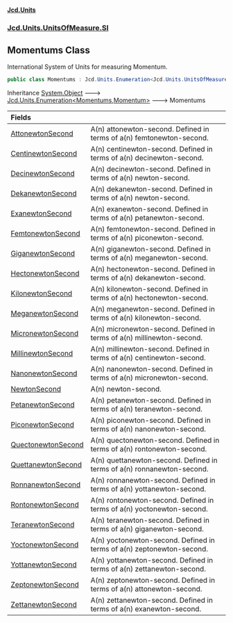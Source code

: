#### [Jcd.Units](index.md 'index')
### [Jcd.Units.UnitsOfMeasure.SI](Jcd.Units.UnitsOfMeasure.SI.md 'Jcd.Units.UnitsOfMeasure.SI')

## Momentums Class

International System of Units for measuring Momentum.

```csharp
public class Momentums : Jcd.Units.Enumeration<Jcd.Units.UnitsOfMeasure.SI.Momentums, Jcd.Units.UnitTypes.Momentum>
```

Inheritance [System.Object](https://docs.microsoft.com/en-us/dotnet/api/System.Object 'System.Object') &#129106; [Jcd.Units.Enumeration&lt;](Jcd.Units.Enumeration_TEnumeration,T_.md 'Jcd.Units.Enumeration<TEnumeration,T>')[Momentums](Jcd.Units.UnitsOfMeasure.SI.Momentums.md 'Jcd.Units.UnitsOfMeasure.SI.Momentums')[,](Jcd.Units.Enumeration_TEnumeration,T_.md 'Jcd.Units.Enumeration<TEnumeration,T>')[Momentum](Jcd.Units.UnitTypes.Momentum.md 'Jcd.Units.UnitTypes.Momentum')[&gt;](Jcd.Units.Enumeration_TEnumeration,T_.md 'Jcd.Units.Enumeration<TEnumeration,T>') &#129106; Momentums

| Fields | |
| :--- | :--- |
| [AttonewtonSecond](Jcd.Units.UnitsOfMeasure.SI.Momentums.AttonewtonSecond.md 'Jcd.Units.UnitsOfMeasure.SI.Momentums.AttonewtonSecond') | A(n) attonewton-second. Defined in terms of a(n) femtonewton-second. |
| [CentinewtonSecond](Jcd.Units.UnitsOfMeasure.SI.Momentums.CentinewtonSecond.md 'Jcd.Units.UnitsOfMeasure.SI.Momentums.CentinewtonSecond') | A(n) centinewton-second. Defined in terms of a(n) decinewton-second. |
| [DecinewtonSecond](Jcd.Units.UnitsOfMeasure.SI.Momentums.DecinewtonSecond.md 'Jcd.Units.UnitsOfMeasure.SI.Momentums.DecinewtonSecond') | A(n) decinewton-second. Defined in terms of a(n) newton-second. |
| [DekanewtonSecond](Jcd.Units.UnitsOfMeasure.SI.Momentums.DekanewtonSecond.md 'Jcd.Units.UnitsOfMeasure.SI.Momentums.DekanewtonSecond') | A(n) dekanewton-second. Defined in terms of a(n) newton-second. |
| [ExanewtonSecond](Jcd.Units.UnitsOfMeasure.SI.Momentums.ExanewtonSecond.md 'Jcd.Units.UnitsOfMeasure.SI.Momentums.ExanewtonSecond') | A(n) exanewton-second. Defined in terms of a(n) petanewton-second. |
| [FemtonewtonSecond](Jcd.Units.UnitsOfMeasure.SI.Momentums.FemtonewtonSecond.md 'Jcd.Units.UnitsOfMeasure.SI.Momentums.FemtonewtonSecond') | A(n) femtonewton-second. Defined in terms of a(n) piconewton-second. |
| [GiganewtonSecond](Jcd.Units.UnitsOfMeasure.SI.Momentums.GiganewtonSecond.md 'Jcd.Units.UnitsOfMeasure.SI.Momentums.GiganewtonSecond') | A(n) giganewton-second. Defined in terms of a(n) meganewton-second. |
| [HectonewtonSecond](Jcd.Units.UnitsOfMeasure.SI.Momentums.HectonewtonSecond.md 'Jcd.Units.UnitsOfMeasure.SI.Momentums.HectonewtonSecond') | A(n) hectonewton-second. Defined in terms of a(n) dekanewton-second. |
| [KilonewtonSecond](Jcd.Units.UnitsOfMeasure.SI.Momentums.KilonewtonSecond.md 'Jcd.Units.UnitsOfMeasure.SI.Momentums.KilonewtonSecond') | A(n) kilonewton-second. Defined in terms of a(n) hectonewton-second. |
| [MeganewtonSecond](Jcd.Units.UnitsOfMeasure.SI.Momentums.MeganewtonSecond.md 'Jcd.Units.UnitsOfMeasure.SI.Momentums.MeganewtonSecond') | A(n) meganewton-second. Defined in terms of a(n) kilonewton-second. |
| [MicronewtonSecond](Jcd.Units.UnitsOfMeasure.SI.Momentums.MicronewtonSecond.md 'Jcd.Units.UnitsOfMeasure.SI.Momentums.MicronewtonSecond') | A(n) micronewton-second. Defined in terms of a(n) millinewton-second. |
| [MillinewtonSecond](Jcd.Units.UnitsOfMeasure.SI.Momentums.MillinewtonSecond.md 'Jcd.Units.UnitsOfMeasure.SI.Momentums.MillinewtonSecond') | A(n) millinewton-second. Defined in terms of a(n) centinewton-second. |
| [NanonewtonSecond](Jcd.Units.UnitsOfMeasure.SI.Momentums.NanonewtonSecond.md 'Jcd.Units.UnitsOfMeasure.SI.Momentums.NanonewtonSecond') | A(n) nanonewton-second. Defined in terms of a(n) micronewton-second. |
| [NewtonSecond](Jcd.Units.UnitsOfMeasure.SI.Momentums.NewtonSecond.md 'Jcd.Units.UnitsOfMeasure.SI.Momentums.NewtonSecond') | A(n) newton-second. |
| [PetanewtonSecond](Jcd.Units.UnitsOfMeasure.SI.Momentums.PetanewtonSecond.md 'Jcd.Units.UnitsOfMeasure.SI.Momentums.PetanewtonSecond') | A(n) petanewton-second. Defined in terms of a(n) teranewton-second. |
| [PiconewtonSecond](Jcd.Units.UnitsOfMeasure.SI.Momentums.PiconewtonSecond.md 'Jcd.Units.UnitsOfMeasure.SI.Momentums.PiconewtonSecond') | A(n) piconewton-second. Defined in terms of a(n) nanonewton-second. |
| [QuectonewtonSecond](Jcd.Units.UnitsOfMeasure.SI.Momentums.QuectonewtonSecond.md 'Jcd.Units.UnitsOfMeasure.SI.Momentums.QuectonewtonSecond') | A(n) quectonewton-second. Defined in terms of a(n) rontonewton-second. |
| [QuettanewtonSecond](Jcd.Units.UnitsOfMeasure.SI.Momentums.QuettanewtonSecond.md 'Jcd.Units.UnitsOfMeasure.SI.Momentums.QuettanewtonSecond') | A(n) quettanewton-second. Defined in terms of a(n) ronnanewton-second. |
| [RonnanewtonSecond](Jcd.Units.UnitsOfMeasure.SI.Momentums.RonnanewtonSecond.md 'Jcd.Units.UnitsOfMeasure.SI.Momentums.RonnanewtonSecond') | A(n) ronnanewton-second. Defined in terms of a(n) yottanewton-second. |
| [RontonewtonSecond](Jcd.Units.UnitsOfMeasure.SI.Momentums.RontonewtonSecond.md 'Jcd.Units.UnitsOfMeasure.SI.Momentums.RontonewtonSecond') | A(n) rontonewton-second. Defined in terms of a(n) yoctonewton-second. |
| [TeranewtonSecond](Jcd.Units.UnitsOfMeasure.SI.Momentums.TeranewtonSecond.md 'Jcd.Units.UnitsOfMeasure.SI.Momentums.TeranewtonSecond') | A(n) teranewton-second. Defined in terms of a(n) giganewton-second. |
| [YoctonewtonSecond](Jcd.Units.UnitsOfMeasure.SI.Momentums.YoctonewtonSecond.md 'Jcd.Units.UnitsOfMeasure.SI.Momentums.YoctonewtonSecond') | A(n) yoctonewton-second. Defined in terms of a(n) zeptonewton-second. |
| [YottanewtonSecond](Jcd.Units.UnitsOfMeasure.SI.Momentums.YottanewtonSecond.md 'Jcd.Units.UnitsOfMeasure.SI.Momentums.YottanewtonSecond') | A(n) yottanewton-second. Defined in terms of a(n) zettanewton-second. |
| [ZeptonewtonSecond](Jcd.Units.UnitsOfMeasure.SI.Momentums.ZeptonewtonSecond.md 'Jcd.Units.UnitsOfMeasure.SI.Momentums.ZeptonewtonSecond') | A(n) zeptonewton-second. Defined in terms of a(n) attonewton-second. |
| [ZettanewtonSecond](Jcd.Units.UnitsOfMeasure.SI.Momentums.ZettanewtonSecond.md 'Jcd.Units.UnitsOfMeasure.SI.Momentums.ZettanewtonSecond') | A(n) zettanewton-second. Defined in terms of a(n) exanewton-second. |
